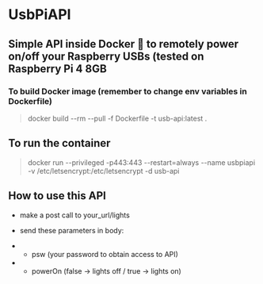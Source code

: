# UsbPiAPI
## Simple API inside Docker 🐳 to remotely power on/off your Raspberry USBs (tested on Raspberry Pi 4 8GB

### To build Docker image (remember to change env variables in Dockerfile)
>docker build --rm --pull -f Dockerfile -t usb-api:latest .

## To run the container
>docker run --privileged -p443:443 --restart=always --name usbpiapi -v /etc/letsencrypt:/etc/letsencrypt -d usb-api

## How to use this API
- make a post call to your_url/lights

- send these parameters in body:

- - psw (your password to obtain access to API)

- - powerOn (false -> lights off / true -> lights on)
